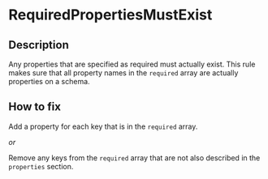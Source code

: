 # RequiredPropertiesMustExist
## Description
Any properties that are specified as required must actually exist. This rule makes sure that all property names in the `required` array are actually properties on a schema.
## How to fix
Add a property for each key that is in the `required` array.

_or_

Remove any keys from the `required` array that are not also described in the `properties` section.
